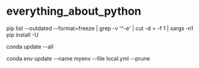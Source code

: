 # everything_about_python

pip list --outdated --format=freeze | grep -v '^\-e' | cut -d = -f 1  | xargs -n1 pip install -U

conda update --all

conda env update --name myenv --file local.yml --prune
